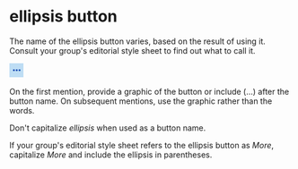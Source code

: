 # ellipsis button

The
name of the ellipsis button varies, based on the result of using it.
Consult your group's editorial style sheet to find out what to call
it. 

![](media/ellipsis-button/447573893.PNG)

On
the first mention, provide a graphic of the button or include (…) after
the button name. On subsequent mentions, use the graphic rather than
the words. 

Don't capitalize *ellipsis* when used as a button name. 

If your group's editorial style sheet refers to the ellipsis button as *More*, capitalize *More* and include the ellipsis in parentheses. 
